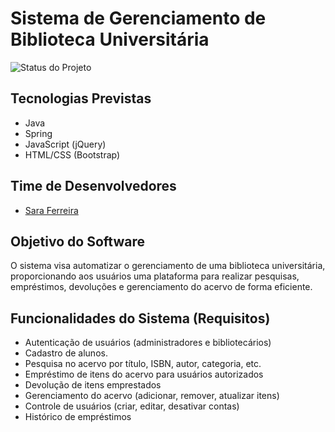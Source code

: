 # Sistema de Gerenciamento de Biblioteca Universitária

![Status do Projeto](https://img.shields.io/badge/status-em%20desenvolvimento-yellow)

## Tecnologias Previstas
- Java
- Spring 
- JavaScript (jQuery)
- HTML/CSS (Bootstrap)

## Time de Desenvolvedores
- [Sara Ferreira](https://github.com/saraferreira10)

## Objetivo do Software
O sistema visa automatizar o gerenciamento de uma biblioteca universitária, proporcionando aos usuários uma plataforma para realizar pesquisas, empréstimos, devoluções e gerenciamento do acervo de forma eficiente.

## Funcionalidades do Sistema (Requisitos)
- Autenticação de usuários (administradores e bibliotecários)
- Cadastro de alunos.
- Pesquisa no acervo por título, ISBN, autor, categoria, etc.
- Empréstimo de itens do acervo para usuários autorizados
- Devolução de itens emprestados
- Gerenciamento do acervo (adicionar, remover, atualizar itens)
- Controle de usuários (criar, editar, desativar contas)
- Histórico de empréstimos

